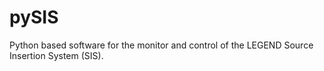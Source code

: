 # pySIS
Python based software for the monitor and control of the LEGEND Source Insertion System (SIS).
